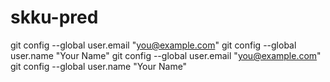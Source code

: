 # skku-pred

git config --global user.email "you@example.com"
  git config --global user.name "Your Name"
  git config --global user.email "you@example.com"
  git config --global user.name "Your Name"